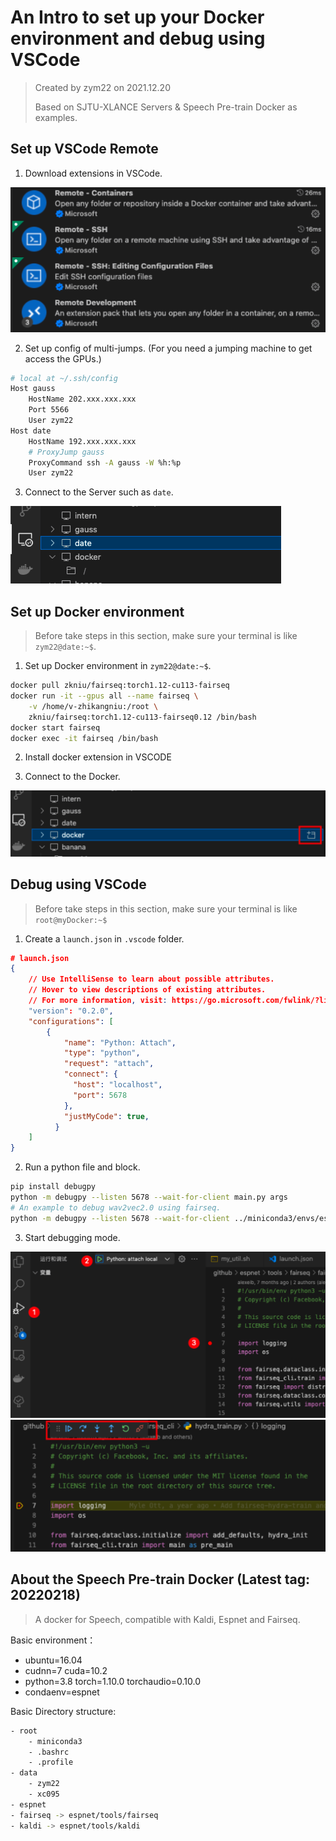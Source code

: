 # An Intro to set up your Docker environment and debug using VSCode

> Created by zym22 on 2021.12.20
>
> Based on SJTU-XLANCE Servers & Speech Pre-train Docker as examples. 



## Set up VSCode Remote

1. Download extensions in VSCode. 

<img src="Docker&Debug/image-20211220103747587.png" alt="image-20211220103747587" style="zoom: 50%;" />

2. Set up config of multi-jumps. (For you need a jumping machine to get access the GPUs.) 

```bash
# local at ~/.ssh/config
Host gauss
    HostName 202.xxx.xxx.xxx
    Port 5566
    User zym22
Host date
    HostName 192.xxx.xxx.xxx
    # ProxyJump gauss
    ProxyCommand ssh -A gauss -W %h:%p
    User zym22
```

3. Connect to the Server such as `date`. 

<img src="Docker&Debug/image-20211220104838119.png" alt="image-20211220104838119" style="zoom:50%;" />



## Set up Docker environment

> Before take steps in this section, make sure your terminal is like `zym22@date:~$`.

1. Set up Docker environment in `zym22@date:~$`.

```bash
docker pull zkniu/fairseq:torch1.12-cu113-fairseq
docker run -it --gpus all --name fairseq \
    -v /home/v-zhikangniu:/root \
    zkniu/fairseq:torch1.12-cu113-fairseq0.12 /bin/bash
docker start fairseq
docker exec -it fairseq /bin/bash
```

2. Install docker extension in VSCODE


5. Connect to the Docker. 

<img src="Docker&Debug/image-20211220112552697.png" alt="image-20211220112552697" style="zoom:50%;" />



## Debug using VSCode

> Before take steps in this section, make sure your terminal is like `root@myDocker:~$`

1. Create a `launch.json` in `.vscode` folder.

```json
# launch.json
{
    // Use IntelliSense to learn about possible attributes.
    // Hover to view descriptions of existing attributes.
    // For more information, visit: https://go.microsoft.com/fwlink/?linkid=830387
    "version": "0.2.0",
    "configurations": [
        {
            "name": "Python: Attach",
            "type": "python",
            "request": "attach",
            "connect": {
              "host": "localhost",
              "port": 5678
            },
            "justMyCode": true,
          }
    ]
}
```

2. Run a python file and block.

```bash
pip install debugpy
python -m debugpy --listen 5678 --wait-for-client main.py args
# An example to debug wav2vec2.0 using fairseq.
python -m debugpy --listen 5678 --wait-for-client ../miniconda3/envs/espnet/bin/fairseq-hydra-train task.data=examples/wav2vec/manifest --config-dir examples/wav2vec/config/pretraining --config-name wav2vec2_test_librispeech
```

3. Start debugging mode.

<img src="Docker&Debug/image-20211220114021177.png" alt="image-20211220114021177" style="zoom:50%;" />

<img src="Docker&Debug/image-20211220114209393.png" alt="image-20211220114209393" style="zoom:50%;" />



## About the Speech Pre-train Docker (Latest tag: 20220218)

> A docker for Speech, compatible with Kaldi, Espnet and Fairseq.

Basic environment：

- ubuntu=16.04 
- cudnn=7 cuda=10.2 
- python=3.8 torch=1.10.0 torchaudio=0.10.0 
- condaenv=espnet 

Basic Directory structure:

```bash
- root
	- miniconda3
	- .bashrc
	- .profile
- data
	- zym22
	- xc095
- espnet
- fairseq -> espnet/tools/fairseq
- kaldi -> espnet/tools/kaldi
```


